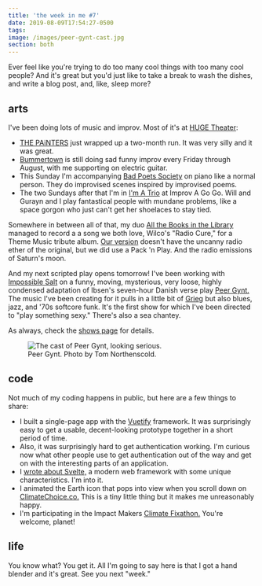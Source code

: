 ```yaml
---
title: 'the week in me #7'
date: 2019-08-09T17:54:27-0500
tags:
image: /images/peer-gynt-cast.jpg
section: both
---
```


Ever feel like you're trying to do too many cool things with too many
cool people? And it's great but you'd just like to take a break to
wash the dishes, and write a blog post, and, like, sleep more?

## arts

I've been doing lots of music and improv. Most of it's at
[HUGE Theater][huge]:

- [THE PAiNTERS][painters] just wrapped up a two-month run. It
  was very silly and it was great.
- [Bummertown] is still doing sad funny improv every Friday through August,
  with me supporting on electric guitar.
- This Sunday I'm accompanying [Bad Poets Society] on piano like a normal
  person. They do improvised scenes inspired by improvised poems.
- The two Sundays after that I'm in [I'm A Trio] at Improv A Go Go.
  Will and Gurayn and I play fantastical people with mundane problems,
  like a space gorgon who just can't get her shoelaces to stay tied.

Somewhere in between all of that, my duo [All the Books in the Library]
managed to record a a song we both love, Wilco's "Radio Cure," for
a Theme Music tribute album. [Our version][Radio Cure] doesn't have the
uncanny radio ether of the original, but we did use a Pack 'n Play.
And the radio emissions of Saturn's moon.

And my next scripted play opens tomorrow! I've been working with
[Impossible Salt] on a funny, moving, mysterious,
very loose, highly condensed adaptation of Ibsen's seven-hour Danish verse
play [Peer Gynt.][peer gynt]
The music I've been creating for it pulls in a little bit of
[Grieg] but also blues, jazz, and '70s softcore funk. It's the
first show for which I've been directed to "play something sexy."
There's also a sea chantey.

As always, check the [shows page] for details.

<figure>
  <img
    src="/images/peer-gynt-cast.jpg"
    alt="The cast of Peer Gynt, looking serious."
  >
  <figcaption>Peer Gynt. Photo by Tom Northenscold.</figcaption>
</figure>

## code

Not much of my coding happens in public, but here are a few things
to share:

- I built a single-page app with the [Vuetify] framework. It was
  surprisingly easy to get a usable, decent-looking prototype together
  in a short period of time.
- Also, it was surprisingly hard to get authentication working.
  I'm curious now what other people use to get authentication out of
  the way and get on with the interesting parts of an application.
- I [wrote about Svelte,][Svelte] a modern web framework with some
  unique characteristics. I'm into it.
- I animated the Earth icon that pops into view when you scroll
  down on [ClimateChoice.co.][climatechoice]
  This is a tiny little thing but it
  makes me unreasonably happy.
- I'm participating in the Impact Makers [Climate Fixathon.][Fixathon]
  You're welcome, planet!

## life

You know what? You get it. All I'm going to say here is that I got
a hand blender and it's great. See you next "week."

[HUGE]: https://www.hugetheater.com/
[painters]: https://www.facebook.com/ThePaintersImprov
[bummertown]: https://www.facebook.com/bummertown/
[bad poets society]: https://www.facebook.com/badpoetssocietyimprov/
[I'm A Trio]: https://www.facebook.com/imatrio/
[All the Books in the Library]: https://www.facebook.com/yesallofthem/
[Radio Cure]: https://thememusictribute.bandcamp.com/track/radio-cure
[impossible salt]: https://www.impossiblesalt.org/
[peer gynt]: https://www.norwayhouse.org/calendar/peer-gynt
[grieg]: https://www.youtube.com/watch?v=wCEzh3MwILY
[shows page]: https://www.erikostrom.com/arts/shows
[vuetify]: https://vuetifyjs.com
[svelte]: https://www.erikostrom.com/code/words/svelte-first-impressions/
[climatechoice]: https://climatechoice.co
[Fixathon]: https://fixathon.io

<!--
- sleep
- replaaced headphones
- CONvergence
  – Brother Guy
- Prime Day
- biking
- sugar
- The Jeffersons
- board books
- Festskrift
- mass shootings





- "composer"
  - Cedar Commissions
- accompanied Filbert
- Geminae
- I'm A Trio
- Arboretum
- Peer Gynt
  - "something sexy"
  - sea shanty
  - cardamom sugar
- Bad Poets Society
- too depressed for STEMprov
- Fringe




- Stockholm/Amsterdam
- Toptal?
  - Vuetify
- Svelte
- Flock
- LOC Labs
- discovered I used TypeScript in 2016, for Exercist
- MINN
- Climate Choice

" sometimes the best way to
       write a complicated piece of code is by pretending someone
       else has already written the complicated part for us"


- sleep
- replaaced headphones
- CONvergence
  – Brother Guy
- too many cool things with too many cool people
- Prime Day
- biking
- sugar
- Fixathon
- The Jeffersons
- hand blender
- board books
- Festskrift
- mass shootings




-->
